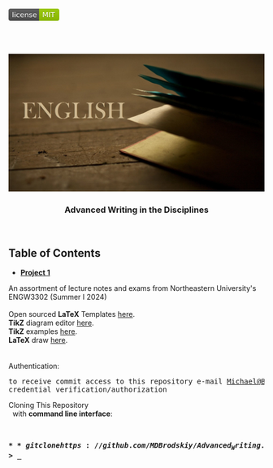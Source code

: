 <!-- PROJECT LOGO -->
<br />
<p align="left">
  <a href="https://github.com/MDBrodskiy/Advanced_Writing/tree/master/LICENSE">
    <img src="images/LicenseImage.svg" alt="license" width="100" height="24"></a>
</p>
<br/>
<br/>

<!-- BACKGROUND & TITLE -->
<p align="center">
  <a href="https://github.com/MDBrodskiy/Advanced_Writing">
    <img src="images/background.png" alt="background">
  </a>
  <h3 align="center">Advanced Writing in the Disciplines</h3>
<br />
</p>

<!-- TABLE OF CONTENTS -->
## Table of Contents

* [**Project 1**](https://github.com/MDBrodskiy/Advanced_Writing/tree/master/Project%201/)

<!--
  * [**Chapter 1**](#Notes/Chapter\ 1)
* [**Exams**](#Exams)
* [**Projects**](#Projects)
-->


An assortment of lecture notes and exams from Northeastern University's ENGW3302 (Summer I 2024)
<br/> <br/> 
Open sourced **LaTeX** Templates [here](https://www.latextemplates.com/).
<br/>
**TikZ** diagram editor [here](https://www.mathcha.io/editor).
<br/>
**TikZ** examples [here](https://www.texample.net/tikz/example).
<br/>
**LaTeX** draw [here](https://www.latexdraw.com/).
<br/> <br/> <br/>
Authentication:   
    <pre>to receive commit access to this repository e-mail Michael@Brodskiy.com for credential verification/authorization</pre>

Cloning This Repository
</br>&nbsp;&nbsp;with **command line interface**:
    <pre>    
    **$** git clone https://github.com/MDBrodskiy/Advanced_Writing.git    
    **$** **>**  **_**
    </pre>
